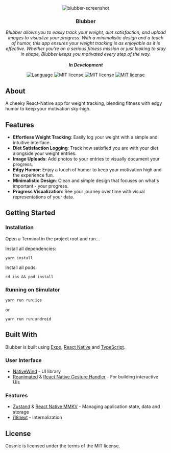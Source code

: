 [App Store]: https://apple.co/458U0ul
[React Native]: https://github.com/facebook/react-native
[TypeScript]: https://github.com/microsoft/TypeScript
[CodePush]: https://github.com/microsoft/react-native-code-push
[React Navigation]: https://github.com/react-navigation/react-navigation
[i18next]: https://github.com/i18next/react-i18next
[NativeWind]: https://github.com/marklawlor/nativewind
[React Native MMKV]: https://github.com/mrousavy/react-native-mmkv
[Reanimated]: https://github.com/software-mansion/react-native-reanimated
[React Native Gesture Handler]: https://github.com/software-mansion/react-native-gesture-handler
[React Native Skia]: https://github.com/Shopify/react-native-skia
[Zustand]: https://github.com/pmndrs/zustand
[Urvashi Kaushik]: https://www.figma.com/community/file/1239478379819513105
[Expo]: https://github.com/expo/expo

<div align="center">
<img src="https://imgur.com/XvHc6e6.png" alt="blubber-screenshot">
    <h3>Blubber</h3>
</div>
<p align="center">
  <em>
    Blubber allows you to easily track your weight, diet satisfaction, and upload images to visualize your progress. With a minimalistic design and a touch of humor, this app ensures your weight tracking is as enjoyable as it is effective. Whether you're on a serious fitness mission or just looking to stay in shape, Blubber keeps you motivated every step of the way.
    <br/><br/>
    <b>In Development</b>

  </em>
</p>
<p align="center">
  <a href="https://github.com/search?q=repo%3Apdcolandrea%2Fcosmic-app++language%3ATypeScript&type=code" target="_blank">
    <img src="https://img.shields.io/github/languages/top/pdcolandrea/cosmic-app" alt="Language">
  </a>
  <!-- <a href="https://apple.co/458U0ul" target="_blank">
    <img src="https://img.shields.io/itunes/v/6449445087?logo=Apple&label=App%20Store" alt="App store">
  </a> -->
<img src="https://img.shields.io/badge/iOS-12.0+-blue?logo=Apple" alt="MIT license">
<img src="https://img.shields.io/badge/Google+-blue?logo=Google" alt="MIT license">
  <a href="https://github.com/pdcolandrea/cosmic-app/blob/master/LICENSE" target="_blank">
    <img src="https://img.shields.io/badge/License-MIT-teal.svg" alt="MIT license">
  </a>
</p>

## About

A cheeky React-Native app for weight tracking, blending fitness with edgy humor to keep your motivation sky-high.

## Features

- **Effortless Weight Tracking**: Easily log your weight with a simple and intuitive interface.
- **Diet Satisfaction Logging**: Track how satisfied you are with your diet alongside your weight entries.
- **Image Uploads**: Add photos to your entries to visually document your progress.
- **Edgy Humor**: Enjoy a touch of humor to keep your motivation high and the experience fun.
- **Minimalistic Design**: Clean and simple design that focuses on what's important - your progress.
- **Progress Visualization**: See your journey over time with visual representations of your data.

## Getting Started

### Installation

Open a Terminal in the project root and run...

Install all dependencies:

```shell
yarn install
```

Install all pods:

```shell
cd ios && pod install
```

### Running on Simulator

```shell
yarn run run:ios
```

or

```shell
yarn run run:android
```

## Built With

Blubber is built using [Expo], [React Native] and [TypeScript].

### User Interface

- [NativeWind] - UI library
- [Reanimated] & [React Native Gesture Handler] - For building interactive UIs

### Features

- [Zustand] & [React Native MMKV] - Managing application state, data and storage
- [i18next] - Internalization

## License

Cosmic is licensed under the terms of the MIT license.
